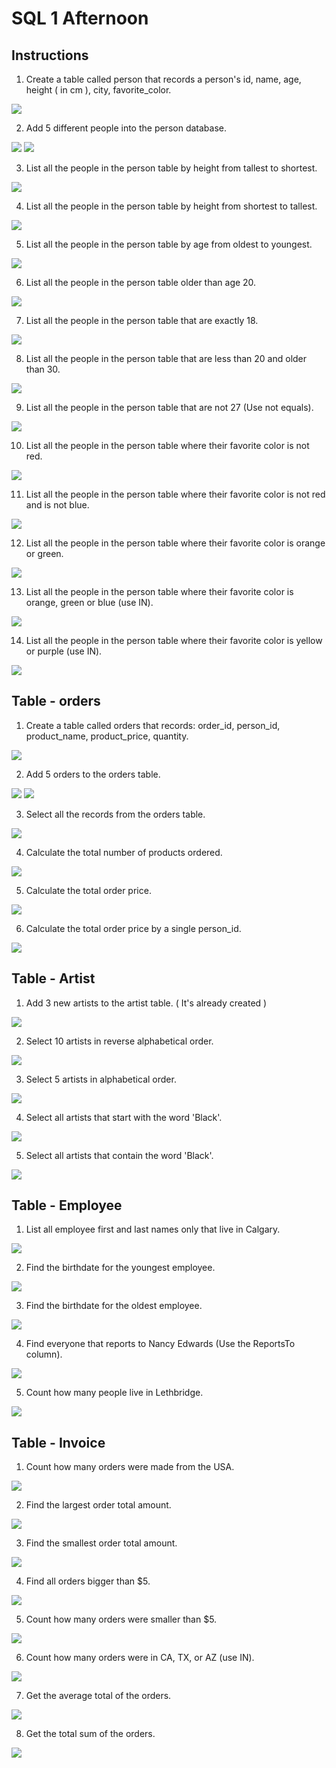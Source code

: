 # SQL 1 Afternoon

## Instructions

1. Create a table called person that records a person's id, name, age, height ( in cm ), city, favorite_color.

<img src="./solutions/1.png">

2. Add 5 different people into the person database.

<img src="./solutions/2.png">
<img src="./solutions/2_5.png">

3. List all the people in the person table by height from tallest to shortest.

<img src="./solutions/3.png">

4. List all the people in the person table by height from shortest to tallest.

<img src="./solutions/4.png">

5. List all the people in the person table by age from oldest to youngest.

<img src="./solutions/5.png">

6. List all the people in the person table older than age 20.

<img src="./solutions/6.png">

7. List all the people in the person table that are exactly 18.

<img src="./solutions/7.png">

8. List all the people in the person table that are less than 20 and older than 30.

<img src="./solutions/8.png">

9. List all the people in the person table that are not 27 (Use not equals).

<img src="./solutions/9.png">

10. List all the people in the person table where their favorite color is not red.

<img src="./solutions/10.png">

11. List all the people in the person table where their favorite color is not red and is not blue.

<img src="./solutions/11.png">

12. List all the people in the person table where their favorite color is orange or green.

<img src="./solutions/12.png">

13. List all the people in the person table where their favorite color is orange, green or blue (use IN).

<img src="./solutions/13.png">

14. List all the people in the person table where their favorite color is yellow or purple (use IN).

<img src="./solutions/14.png">


## Table - orders

1. Create a table called orders that records: order_id, person_id, product_name, product_price, quantity.

<img src="./solutions/2-1.png">

2. Add 5 orders to the orders table.

<img src="./solutions/2-2.png">
<img src="./solutions/2-2-1.png">

3. Select all the records from the orders table.

<img src="./solutions/2-2-1.png">

4. Calculate the total number of products ordered.

<img src="./solutions/2-4.png">

5. Calculate the total order price.

<img src="./solutions/2-5.png">

6. Calculate the total order price by a single person_id.

<img src="./solutions/2-6.png">


## Table - Artist

1. Add 3 new artists to the artist table. ( It's already created )

<img src="./solutions/3-1.png">

2. Select 10 artists in reverse alphabetical order.

<img src="./solutions/3-2.png">

3. Select 5 artists in alphabetical order.

<img src="./solutions/3-3.png">

4. Select all artists that start with the word 'Black'.

<img src="./solutions/3-4.png">

5. Select all artists that contain the word 'Black'.

<img src="./solutions/3-5.png">



## Table - Employee


1. List all employee first and last names only that live in Calgary.

<img src="./solutions/4-1.png">

2. Find the birthdate for the youngest employee.

<img src="./solutions/4-2.png">

3. Find the birthdate for the oldest employee.

<img src="./solutions/4-3.png">

4. Find everyone that reports to Nancy Edwards (Use the ReportsTo column).

<img src="./solutions/4-4.png">

5. Count how many people live in Lethbridge.

<img src="./solutions/4-5.png">


## Table - Invoice

1. Count how many orders were made from the USA.

<img src="./solutions/5-1.png">

2. Find the largest order total amount.

<img src="./solutions/5-2.png">

3. Find the smallest order total amount.

<img src="./solutions/5-3.png">

4. Find all orders bigger than $5.

<img src="./solutions/5-4.png">

5. Count how many orders were smaller than $5.

<img src="./solutions/5-5.png">

6. Count how many orders were in CA, TX, or AZ (use IN).

<img src="./solutions/5-6.png">

7. Get the average total of the orders.

<img src="./solutions/5-7.png">

8. Get the total sum of the orders.

<img src="./solutions/5-8.png">